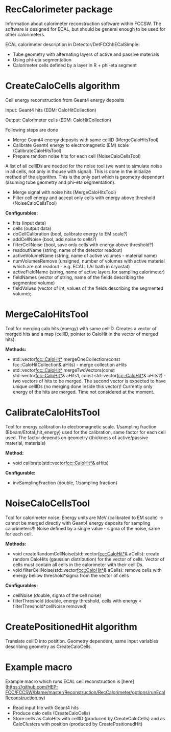 RecCalorimeter package
===

Information about calorimeter reconstruction software within FCCSW. The software is designed for ECAL, but should be general enough to be used for other calorimeters.

ECAL calorimeter description in Detector/DetFCChhECalSimple:
* Tube geometry with alternating layers of active and passive materials
* Using phi-eta segmentation
* Calorimeter cells defined by a layer in R + phi-eta segment

# CreateCaloCells algorithm

Cell energy reconstruction from Geant4 energy deposits

Input: Geant4 hits (EDM: CaloHitCollection)

Output: Calorimeter cells (EDM: CaloHitCollection)

Following steps are done
* Merge Geant4 energy deposits with same cellID (MergeCaloHitsTool)
* Calibrate Geant4 energy to electromagnetic (EM) scale (CalibrateCaloHitsTool)
* Prepare random noise hits for each cell (NoiseCaloCellsTool)

A list of all cellIDs are needed for the noise tool (we want to simulate noise in all cells, not only in thouse with signal). This is done in the initialize method of the algorithm. This is the only part which is geometry dependent (asuming tube geometry and phi-eta segmentation).
* Merge signal with noise hits (MergeCaloHitsTool)
* Filter cell energy and accept only cells with energy above threshold (NoiseCaloCellsTool)

**Configurables:**
* hits (input data)
* cells (output data)	
* doCellCalibration (bool, calibrate energy to EM scale?)
* addCellNoise (bool, add noise to cells?)
* filterCellNoise (bool, save only cells with energy above threshold?)
* readoutName (string, name of the detector readout)
* activeVolumeName (string, name of active volumes - material name)
* numVolumesRemove (unsigned, number of volumes with active material which are not readout - e.g. ECAL: LAr bath in cryostat)
* activeFieldName (string, name of active layers for sampling calorimeter)
* fieldNames (vector of string, name of the fields describing the segmented volume)
* fieldValues (vector of int, values of the fields describing the segmented volume);


# MergeCaloHitsTool

Tool for merging calo hits (energy) with same cellID. Creates a vector of merged hits and a map (cellID, pointer to CaloHit in the vector of merged hits).

**Methods:**
* std::vector<fcc::CaloHit*> mergeOneCollection(const fcc::CaloHitCollection& aHits) - merge collection aHits
* std::vector<fcc::CaloHit*> mergeTwoVectors(const std::vector<fcc::CaloHit*>& aHits1, const std::vector<fcc::CaloHit*>& aHits2) - two vectors of hits to be merged. The second vector is expected to have unique cellIDs (no merging done inside this vector)!
Currently only energy of the hits are merged. Time not considered at the moment.

# CalibrateCaloHitsTool

Tool for energy calibration to electromagnetic scale.
1/sampling fraction (Ebeam/Etotal_hit_energy) used for the calibration, same factor for each cell used. The factor depends on geometry (thickness of active/passive material, materials)

**Method:**
* void calibrate(std::vector<fcc::CaloHit*>& aHits)

**Configurable:**
* invSamplingFraction (double, 1/sampling fraction)

# NoiseCaloCellsTool

Tool for calorimeter noise. Energy units are MeV (calibrated to EM scale) -> cannot be merged directly with Geant4 energy deposits for sampling calorimeters!!! Noise defined by a single value - sigma of the noise, same for each cell.

**Methods:**
* void createRandomCellNoise(std::vector<fcc::CaloHit*>& aCells): create random CaloHits (gaussian distribution) for the vector of cells. Vector of cells must contain all cells in the calorimeter with their cellIDs.
* void filterCellNoise(std::vector<fcc::CaloHit*>& aCells): remove cells with energy bellow threshold*sigma from the vector of cells

**Configurables:**
* cellNoise (double, sigma of the cell noise)
* filterThreshold (double, energy threshold, cells with energy < filterThreshold*cellNoise removed)


# CreatePositionedHit algorithm

Translate cellID into position. Geometry dependent, same input variables describing geometry as CreateCaloCells.

# Example macro 

Example macro which runs ECAL cell reconstruction is [here] (https://github.com/HEP-FCC/FCCSW/blame/master/Reconstruction/RecCalorimeter/options/runEcalReconstruction.py)
* Read input file with Geant4 hits
* Produce calo cells (CreateCaloCells)
* Store cells as CaloHits with cellID (produced by CreateCaloCells) and as CaloClusters with position (produced by CreatePositionedHit)

